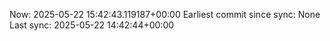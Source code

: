 Now: 2025-05-22 15:42:43.119187+00:00 Earliest commit since sync: None Last sync: 2025-05-22 14:42:44+00:00

